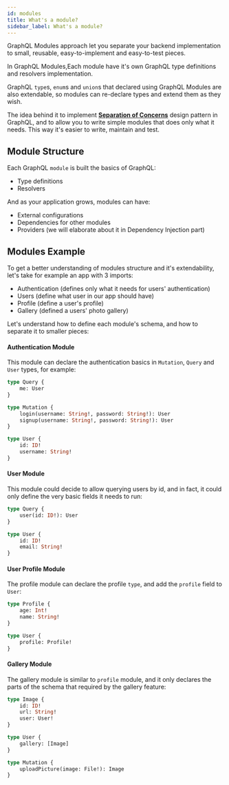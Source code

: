 ```yaml
---
id: modules
title: What's a module?
sidebar_label: What's a module?
---
```


GraphQL Modules approach let you separate your backend implementation to small, reusable, easy-to-implement and easy-to-test pieces.

In GraphQL Modules,Each module have it's own GraphQL type definitions and resolvers implementation.

GraphQL `type`s, `enum`s and `union`s that declared using GraphQL Modules are also extendable, so modules can re-declare types and extend them as they wish.

The idea behind it to implement **[Separation of Concerns](https://deviq.com/separation-of-concerns/)** design pattern in GraphQL, and to allow you to write simple modules that does only what it needs. This way it's easier to write, maintain and test.

## Module Structure

Each GraphQL `module` is built the basics of GraphQL:

- Type definitions
- Resolvers

And as your application grows, modules can have:

- External configurations
- Dependencies for other modules
- Providers (we will elaborate about it in Dependency Injection part)

## Modules Example

To get a better understanding of modules structure and it's extendability, let's take for example an app with 3 imports: 

- Authentication (defines only what it needs for users' authentication)
- Users (define what user in our app should have)
- Profile (define a user's profile)
- Gallery (defined a users' photo gallery)

Let's understand how to define each module's schema, and how to separate it to smaller pieces:

#### Authentication Module

This module can declare the authentication basics in `Mutation`, `Query` and `User` types, for example:

```graphql
type Query {
    me: User
}

type Mutation {
    login(username: String!, password: String!): User
    signup(username: String!, password: String!): User
}

type User {
    id: ID!
    username: String!
}
```

#### User Module

This module could decide to allow querying users by id, and in fact, it could only define the very basic fields it needs to run:

```graphql
type Query {
    user(id: ID!): User
}

type User {
    id: ID!
    email: String!
}
```

#### User Profile Module

The profile module can declare the profile `type`, and add the `profile` field to `User`:

```graphql
type Profile {
    age: Int!
    name: String!
}

type User {
    profile: Profile!
}
```

#### Gallery Module

The gallery module is similar to `profile` module, and it only declares the parts of the schema that required by the gallery feature:

```graphql
type Image {
    id: ID!
    url: String!
    user: User!
}

type User {
    gallery: [Image]
}

type Mutation {
    uploadPicture(image: File!): Image
}
```
